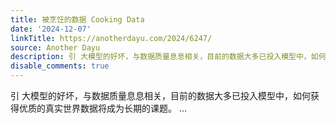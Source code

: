 ```yaml
---
title: 被烹饪的数据 Cooking Data
date: '2024-12-07'
linkTitle: https://anotherdayu.com/2024/6247/
source: Another Dayu
description: 引 大模型的好坏，与数据质量息息相关，目前的数据大多已投入模型中，如何获得优质的真实世界数据将成为长期的课题。 ...
disable_comments: true
---
```

引 大模型的好坏，与数据质量息息相关，目前的数据大多已投入模型中，如何获得优质的真实世界数据将成为长期的课题。 ...